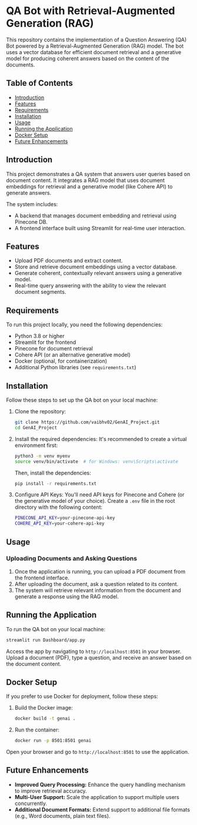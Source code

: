 # QA Bot with Retrieval-Augmented Generation (RAG)

This repository contains the implementation of a Question Answering (QA) Bot powered by a Retrieval-Augmented Generation (RAG) model. The bot uses a vector database for efficient document retrieval and a generative model for producing coherent answers based on the content of the documents.

## Table of Contents
- [Introduction](#introduction)
- [Features](#features)
- [Requirements](#requirements)
- [Installation](#installation)
- [Usage](#usage)
- [Running the Application](#running-the-application)
- [Docker Setup](#docker-setup)
- [Future Enhancements](#future-enhancements)

## Introduction
This project demonstrates a QA system that answers user queries based on document content. It integrates a RAG model that uses document embeddings for retrieval and a generative model (like Cohere API) to generate answers.

The system includes:
- A backend that manages document embedding and retrieval using Pinecone DB.
- A frontend interface built using Streamlit for real-time user interaction.

## Features
- Upload PDF documents and extract content.
- Store and retrieve document embeddings using a vector database.
- Generate coherent, contextually relevant answers using a generative model.
- Real-time query answering with the ability to view the relevant document segments.

## Requirements
To run this project locally, you need the following dependencies:
- Python 3.8 or higher
- Streamlit for the frontend
- Pinecone for document retrieval
- Cohere API (or an alternative generative model)
- Docker (optional, for containerization)
- Additional Python libraries (see `requirements.txt`)

## Installation
Follow these steps to set up the QA bot on your local machine:

1. Clone the repository:
   ```bash
   git clone https://github.com/vaibhv02/GenAI_Project.git
   cd GenAI_Project
   ```

2. Install the required dependencies: It's recommended to create a virtual environment first:
   ```bash
   python3 -m venv myenv
   source venv/bin/activate  # for Windows: venv\Scripts\activate
   ```
   Then, install the dependencies:
   ```bash
   pip install -r requirements.txt
   ```

3. Configure API Keys: You'll need API keys for Pinecone and Cohere (or the generative model of your choice). Create a `.env` file in the root directory with the following content:
   ```bash
   PINECONE_API_KEY=your-pinecone-api-key
   COHERE_API_KEY=your-cohere-api-key
   ```

## Usage
### Uploading Documents and Asking Questions
1. Once the application is running, you can upload a PDF document from the frontend interface.
2. After uploading the document, ask a question related to its content.
3. The system will retrieve relevant information from the document and generate a response using the RAG model.

## Running the Application
To run the QA bot on your local machine:
```bash
streamlit run Dashboard/app.py
```
Access the app by navigating to `http://localhost:8501` in your browser. Upload a document (PDF), type a question, and receive an answer based on the document content.

## Docker Setup
If you prefer to use Docker for deployment, follow these steps:

1. Build the Docker image:
   ```bash
   docker build -t genai .
   ```

2. Run the container:
   ```bash
   docker run -p 8501:8501 genai
   ```
Open your browser and go to `http://localhost:8501` to use the application.

## Future Enhancements
- **Improved Query Processing:** Enhance the query handling mechanism to improve retrieval accuracy.
- **Multi-User Support:** Scale the application to support multiple users concurrently.
- **Additional Document Formats:** Extend support to additional file formats (e.g., Word documents, plain text files).
```
